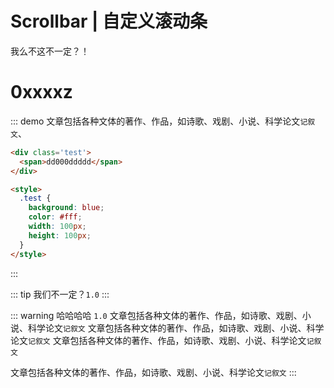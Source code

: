 # Scrollbar | 自定义滚动条
我么不这不一定？！
# 0xxxxz

::: demo 文章包括各种文体的著作、作品，如诗歌、戏剧、小说、科学论文`记叙文`、
```html
<div class='test'>
  <span>dd000ddddd</span>
</div>

<style>
  .test {
    background: blue;
    color: #fff;
    width: 100px;
    height: 100px;
  }
</style>
```
:::

::: tip
我们不一定？`1.0`
:::

::: warning
哈哈哈哈 `1.0` 文章包括各种文体的著作、作品，如诗歌、戏剧、小说、科学论文`记叙文`
文章包括各种文体的著作、作品，如诗歌、戏剧、小说、科学论文`记叙文`
文章包括各种文体的著作、作品，如诗歌、戏剧、小说、科学论文`记叙文`

文章包括各种文体的著作、作品，如诗歌、戏剧、小说、科学论文`记叙文`
::: 